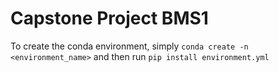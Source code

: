 # Capstone Project BMS1
 
To create the conda environment, simply 
`conda create -n <environment_name>`
and then run
`pip install environment.yml`

